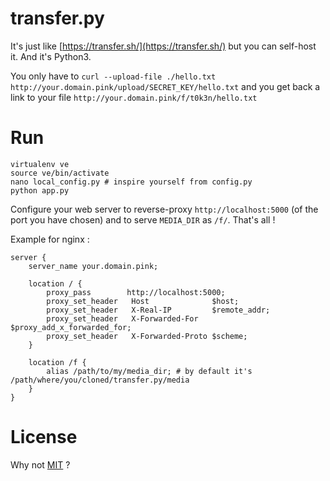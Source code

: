 # transfer.py

It's just like [https://transfer.sh/](https://transfer.sh/) but you can self-host it. And it's Python3.

You only have to `curl --upload-file ./hello.txt http://your.domain.pink/upload/SECRET_KEY/hello.txt` and you get back a link to your file `http://your.domain.pink/f/t0k3n/hello.txt`

# Run

    virtualenv ve
    source ve/bin/activate
    nano local_config.py # inspire yourself from config.py
    python app.py

Configure your web server to reverse-proxy `http://localhost:5000` (of the port you have chosen) and to serve `MEDIA_DIR` as `/f/`. That's all !

Example for nginx :

    server {
        server_name your.domain.pink;

        location / {
            proxy_pass        http://localhost:5000;
            proxy_set_header   Host              $host;
            proxy_set_header   X-Real-IP         $remote_addr;
            proxy_set_header   X-Forwarded-For   $proxy_add_x_forwarded_for;
            proxy_set_header   X-Forwarded-Proto $scheme;
        }

        location /f {
            alias /path/to/my/media_dir; # by default it's /path/where/you/cloned/transfer.py/media
        }
    }


# License

Why not [MIT](https://opensource.org/licenses/MIT) ?
